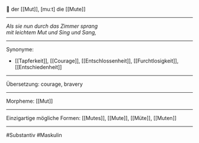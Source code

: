 🔵 der [[Mut]], [muːt]
die [[Mute]]

---
*Als sie nun durch das Zimmer sprang*  
*mit leichtem Mut und Sing und Sang,*  

---
Synonyme:
- [[Tapferkeit]], [[Courage]], [[Entschlossenheit]], [[Furchtlosigkeit]], [[Entschiedenheit]]

---
Übersetzung: courage, bravery

---
Morpheme:
[[Mut]]

---
Einzigartige mögliche Formen: [[Mutes]], [[Mute]], [[Müte]], [[Muten]]

---
#Substantiv #Maskulin